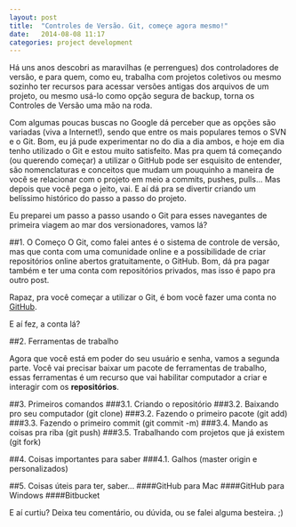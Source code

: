 ```yaml
---
layout: post
title:  "Controles de Versão. Git, começe agora mesmo!"
date:   2014-08-08 11:17
categories: project development
---
```


Há uns anos descobri as maravilhas (e perrengues) dos controladores de versão, e para quem, como eu, trabalha com projetos coletivos ou mesmo sozinho ter recursos para acessar versões antigas dos arquivos de um projeto, ou mesmo usá-lo como opção segura de backup, torna os Controles de Versão uma mão na roda. 

Com algumas poucas buscas no Google dá perceber que as opções são variadas (viva a Internet!), sendo que entre os mais populares temos o SVN e o Git. Bom, eu já pude experimentar no do dia a dia ambos, e hoje em dia tenho utilizado o Git e estou muito satisfeito. Mas pra quem tá começando (ou querendo começar) a utilizar o GitHub pode ser esquisito de entender, são nomenclaturas e conceitos que mudam um pouquinho a maneira de você se relacionar com o projeto em meio a commits, pushes, pulls... Mas depois que você pega o jeito, vai. E aí dá pra se divertir criando um belíssimo histórico do passo a passo do projeto.

Eu preparei um passo a passo usando o Git para esses navegantes de primeira viagem ao mar dos versionadores, vamos lá?

##1. O Começo
O Git, como falei antes é o sistema de controle de versão, mas que conta com uma comunidade online e a possibilidade de criar repositórios online abertos gratuitamente, o GitHub. Bom, dá pra pagar também e ter uma conta com repositórios privados, mas isso é papo pra outro post.

Rapaz, pra você começar a utilizar o Git, é bom você fazer uma conta no [GitHub](http://www.github.com).

E aí fez, a conta lá?

##2. Ferramentas de trabalho

Agora que você está em poder do seu usuário e senha, vamos a segunda parte. Você vai precisar baixar um pacote de ferramentas de trabalho, essas ferramentas é um recurso que vai habilitar computador a criar e interagir com os **repositórios**.

##3. Primeiros comandos
###3.1. Criando o repositório
###3.2. Baixando pro seu computador (git clone)
###3.2. Fazendo o primeiro pacote (git add)
###3.3. Fazendo o primeiro commit (git commit -m)
###3.4. Mando as coisas pra riba (git push)
###3.5. Trabalhando com projetos que já existem (git fork)

##4. Coisas importantes para saber
###4.1. Galhos (master origin e personalizados)

##5. Coisas úteis para ter, saber...
####GitHub para Mac
####GitHub para Windows
####Bitbucket

E aí curtiu? Deixa teu comentário, ou dúvida, ou se falei alguma besteira. ;)
